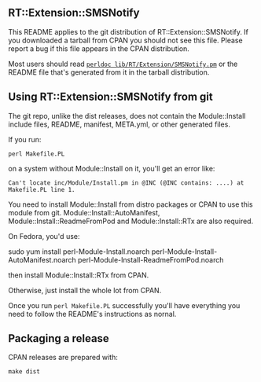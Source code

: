 RT::Extension::SMSNotify
--

This README applies to the git distribution of RT::Extension::SMSNotify. If you downloaded a tarball
from CPAN you should not see this file. Please report a bug if this file appears in the CPAN distribution.

Most users should read [`perldoc
lib/RT/Extension/SMSNotify.pm`](lib/RT/Extension/SMSNotify.pm) or the README
file that's generated from it in the tarball distribution.

Using RT::Extension::SMSNotify from git
--

The git repo, unlike the dist releases, does not contain the Module::Install include files, README,
manifest, META.yml, or other generated files.

If you run:

    perl Makefile.PL

on a system without Module::Install on it, you'll get an error like:

    Can't locate inc/Module/Install.pm in @INC (@INC contains: ....) at Makefile.PL line 1.

You need to install Module::Install from distro packages or CPAN to use this
module from git. Module::Install::AutoManifest, Module::Install::ReadmeFromPod
and Module::Install::RTx are also required.

On Fedora, you'd use:

sudo yum install perl-Module-Install.noarch perl-Module-Install-AutoManifest.noarch perl-Module-Install-ReadmeFromPod.noarch

then install Module::Install::RTx from CPAN.

Otherwise, just install the whole lot from CPAN.

Once you run `perl Makefile.PL` successfully you'll have everything you need to
follow the README's instructions as nornal.

Packaging a release
--

CPAN releases are prepared with:

    make dist
